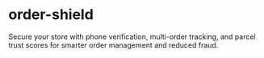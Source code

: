 # order-shield
Secure your store with phone verification, multi-order tracking, and parcel trust scores for smarter order management and reduced fraud.
